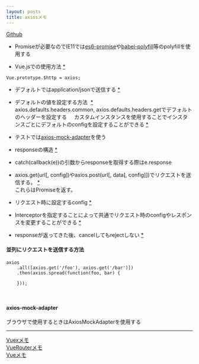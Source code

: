 ```yaml
---
layout: posts
title: axiosメモ 
---
```

[Github](https://github.com/mzabriskie/axios)  

* Promiseが必要なのでIE11では[es6-promise](https://github.com/stefanpenner/es6-promise)や[babel-polyfill](https://babeljs.io/docs/usage/polyfill/)等のpolyfillを使用する  

* Vue.jsでの使用方法 [\*](https://medium.com/the-vue-point/retiring-vue-resource-871a82880af4)

```
Vue.prototype.$http = axios;
```

* デフォルトではapplication/jsonで送信する [\*](https://github.com/mzabriskie/axios#using-applicationx-www-form-urlencoded-format)  

* デフォルトの値を設定する方法  [\*](https://github.com/mzabriskie/axios#global-axios-defaults)  
axios.defaults.headers.common, axios.defaults.headers.getでデフォルトのヘッダーを設定する    
カスタムインスタンスを使用することでインスタンスごとにデフォルトのconfigを設定することができる [\*](https://github.com/mzabriskie/axios/blob/master/README.md#custom-instance-defaults)    

* テストでは[axios-mock-adapter](https://github.com/ctimmerm/axios-mock-adapter)を使う

* responseの構造 [\*](https://github.com/mzabriskie/axios/blob/master/README.md#response-schema)  

* catch(callback(e))の引数からresponseを取得する際はe.response  

* axios.get(url[, config])やaxios.post(url[, data[, config]])でリクエストを送信する。 [\*](https://github.com/mzabriskie/axios#request-method-aliases)   
これらはPromiseを返す。

* リクエスト時に設定するconfig [\*](https://github.com/mzabriskie/axios#request-config)   

* Interceptorを指定することによって共通でリクエスト時のconfigやレスポンスを変更することができる [\*](https://github.com/mzabriskie/axios/blob/master/README.md#interceptors)   

* responseが返ってきた後、cancelしてもrejectしない [\*](https://github.com/axios/axios/blob/26b06391f831ef98606ec0ed406d2be1742e9850/test/specs/cancel.spec.js#L67-L89)

#### 並列にリクエストを送信する方法

```
axios
    .all([axios.get('/foo'), axios.get('/bar')])
    .then(axios.spread(function(foo, bar) {

    }));
```
<br>

#### axios-mock-adapter

ブラウザで使用するときはAxiosMockAdapterを使用する


<hr>

[Vuexメモ](/2017/01/14/vuex.html)  
[VueRouterメモ](/2017/01/15/vue-router.html)  
[Vueメモ](/2016/12/20/vuejs.html)  
